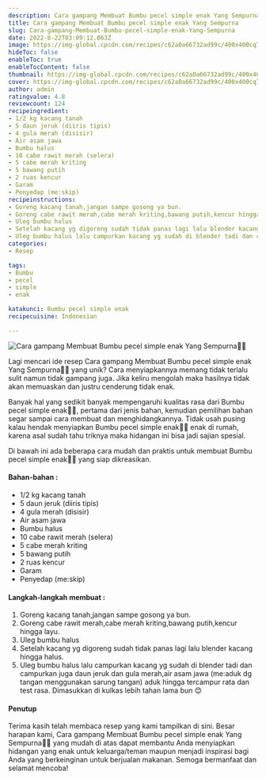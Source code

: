 ```yaml
---
description: Cara gampang Membuat Bumbu pecel simple enak Yang Sempurna"
title: Cara gampang Membuat Bumbu pecel simple enak Yang Sempurna
slug: Cara-gampang-Membuat-Bumbu-pecel-simple-enak-Yang-Sempurna
date: 2022-8-22T03:09:12.063Z
image: https://img-global.cpcdn.com/recipes/c62a0a66732ad99c/400x400cq70/photo.jpg
hideToc: false
enableToc: true
enableTocContent: false
thumbnail: https://img-global.cpcdn.com/recipes/c62a0a66732ad99c/400x400cq70/photo.jpg
cover: https://img-global.cpcdn.com/recipes/c62a0a66732ad99c/400x400cq70/photo.jpg
author: admin
ratingvalue: 4.8
reviewcount: 124
recipeingredient:
- 1/2 kg kacang tanah
- 5 daun jeruk (diiris tipis)
- 4 gula merah (disisir)
- Air asam jawa
- Bumbu halus
- 10 cabe rawit merah (selera)
- 5 cabe merah kriting
- 5 bawang putih
- 2 ruas kencur
- Garam
- Penyedap (me:skip)
recipeinstructions:
- Goreng kacang tanah,jangan sampe gosong ya bun.
- Goreng cabe rawit merah,cabe merah kriting,bawang putih,kencur hingga layu.
- Uleg bumbu halus
- Setelah kacang yg digoreng sudah tidak panas lagi lalu blender kacang hingga halus.
- Uleg bumbu halus lalu campurkan kacang yg sudah di blender tadi dan campurkan juga daun jeruk dan gula merah,air asam jawa (me:aduk dg tangan menggunakan sarung tangan) aduk hingga tercampur rata dan test rasa. Dimasukkan di kulkas lebih tahan lama bun 😊
categories:
- Resep

tags:
- Bumbu
- pecel
- simple
- enak

katakunci: Bumbu pecel simple enak
recipecuisine: Indonesian

---
```


![Cara gampang Membuat Bumbu pecel simple enak Yang Sempurna👩‍🍳](https://img-global.cpcdn.com/recipes/c62a0a66732ad99c/400x400cq70/photo.jpg)

Lagi mencari ide resep Cara gampang Membuat Bumbu pecel simple enak Yang Sempurna👩‍🍳 yang unik? Cara menyiapkannya memang tidak terlalu sulit namun tidak gampang juga. Jika keliru mengolah maka hasilnya tidak akan memuaskan dan justru cenderung tidak enak.

Banyak hal yang sedikit banyak mempengaruhi kualitas rasa dari Bumbu pecel simple enak👩‍🍳, pertama dari jenis bahan, kemudian pemilihan bahan segar sampai cara membuat dan menghidangkannya. Tidak usah pusing kalau hendak menyiapkan Bumbu pecel simple enak👩‍🍳 enak di rumah, karena asal sudah tahu triknya maka hidangan ini bisa jadi sajian spesial.

Di bawah ini ada beberapa cara mudah dan praktis untuk membuat Bumbu pecel simple enak👩‍🍳 yang siap dikreasikan.

<!--inarticleads1-->

#### Bahan-bahan :

- 1/2 kg kacang tanah
- 5 daun jeruk (diiris tipis)
- 4 gula merah (disisir)
- Air asam jawa
- Bumbu halus
- 10 cabe rawit merah (selera)
- 5 cabe merah kriting
- 5 bawang putih
- 2 ruas kencur
- Garam
- Penyedap (me:skip)

<!--inarticleads2-->

#### Langkah-langkah membuat :

1. Goreng kacang tanah,jangan sampe gosong ya bun.
1. Goreng cabe rawit merah,cabe merah kriting,bawang putih,kencur hingga layu.
1. Uleg bumbu halus
1. Setelah kacang yg digoreng sudah tidak panas lagi lalu blender kacang hingga halus.
1. Uleg bumbu halus lalu campurkan kacang yg sudah di blender tadi dan campurkan juga daun jeruk dan gula merah,air asam jawa (me:aduk dg tangan menggunakan sarung tangan) aduk hingga tercampur rata dan test rasa. Dimasukkan di kulkas lebih tahan lama bun 😊

#### Penutup

Terima kasih telah membaca resep yang kami tampilkan di sini. Besar harapan kami, Cara gampang Membuat Bumbu pecel simple enak Yang Sempurna👩‍🍳 yang mudah di atas dapat membantu Anda menyiapkan hidangan yang enak untuk keluarga/teman maupun menjadi inspirasi bagi Anda yang berkeinginan untuk berjualan makanan. Semoga bermanfaat dan selamat mencoba!